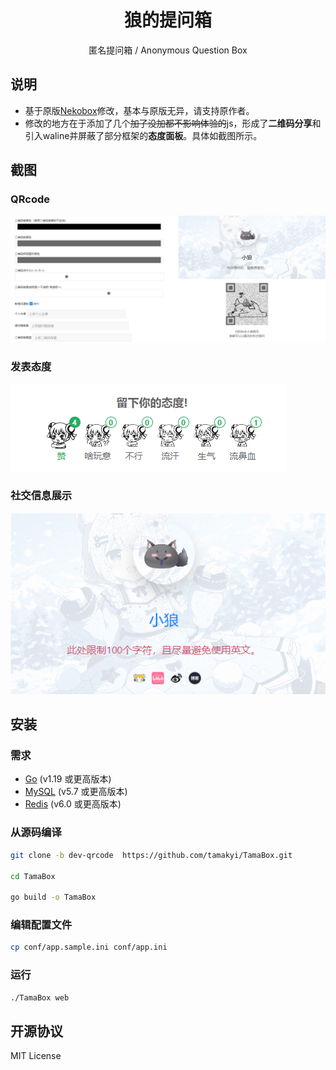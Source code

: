 <h1 align="center">狼的提问箱</h1>

<p align="center">匿名提问箱 / Anonymous Question Box

## 说明
* 基于原版[Nekobox](https://github.com/NekoWheel/NekoBox)修改，基本与原版无异，请支持原作者。
* 修改的地方在于添加了几个~~加了没加都不影响体验的~~js，形成了**二维码分享**和引入waline并屏蔽了部分框架的**态度面板**。具体如截图所示。

## 截图

### QRcode
![QRCode](./dev/erweima.png#gh-light-mode-only)

### 发表态度
![CWP](./dev/taidu.png#gh-light-mode-only)

### 社交信息展示
![SCL](./dev/social.png#gh-light-mode-only)

## 安装

### 需求

* [Go](https://golang.org/dl/) (v1.19 或更高版本)
* [MySQL](https://www.mysql.com/downloads/) (v5.7 或更高版本)
* [Redis](https://redis.io/download/) (v6.0 或更高版本)

### 从源码编译

```bash
git clone -b dev-qrcode  https://github.com/tamakyi/TamaBox.git

cd TamaBox

go build -o TamaBox
```

### 编辑配置文件

```bash
cp conf/app.sample.ini conf/app.ini
```

### 运行

```bash
./TamaBox web
```

## 开源协议

MIT License

